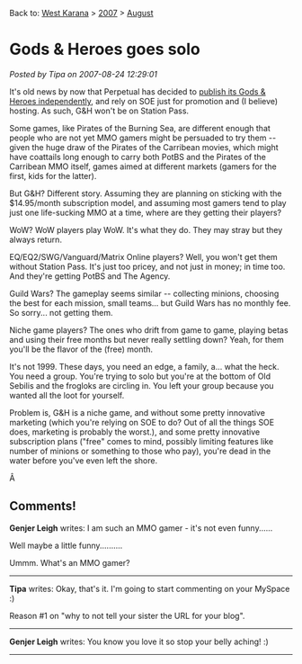 Back to: [West Karana](/posts/westkarana.md) > [2007](/posts/2007/westkarana.md) > [August](./westkarana.md)
# Gods & Heroes goes solo

*Posted by Tipa on 2007-08-24 12:29:01*

It's old news by now that Perpetual has decided to [publish its Gods & Heroes independently](http://kotaku.com/gaming/soe-takes-backseat/perpetual-publishing-gods--heroes-alone-290432.php), and rely on SOE just for promotion and (I believe) hosting. As such, G&H won't be on Station Pass.

Some games, like Pirates of the Burning Sea, are different enough that people who are not yet MMO gamers might be persuaded to try them -- given the huge draw of the Pirates of the Carribean movies, which might have coattails long enough to carry both PotBS and the Pirates of the Carribean MMO itself, games aimed at different markets (gamers for the first, kids for the latter).

But G&H? Different story. Assuming they are planning on sticking with the $14.95/month subscription model, and assuming most gamers tend to play just one life-sucking MMO at a time, where are they getting their players?

WoW? WoW players play WoW. It's what they do. They may stray but they always return.

EQ/EQ2/SWG/Vanguard/Matrix Online players? Well, you won't get them without Station Pass. It's just too pricey, and not just in money; in time too. And they're getting PotBS and The Agency.

Guild Wars? The gameplay seems similar -- collecting minions, choosing the best for each mission, small teams... but Guild Wars has no monthly fee. So sorry... not getting them.

Niche game players? The ones who drift from game to game, playing betas and using their free months but never really settling down? Yeah, for them you'll be the flavor of the (free) month.

It's not 1999. These days, you need an edge, a family, a... what the heck. You need a group. You're trying to solo but you're at the bottom of Old Sebilis and the frogloks are circling in. You left your group because you wanted all the loot for yourself.

Problem is, G&H is a niche game, and without some pretty innovative marketing (which you're relying on SOE to do? Out of all the things SOE does, marketing is probably the worst.), and some pretty innovative subscription plans ("free" comes to mind, possibly limiting features like number of minions or something to those who pay), you're dead in the water before you've even left the shore.

Â 
## Comments!

**Genjer Leigh** writes: I am such an MMO gamer - it's not even funny......


Well maybe a little funny..........


Ummm. What's an MMO gamer?

---

**Tipa** writes: Okay, that's it. I'm going to start commenting on your MySpace :)

Reason #1 on "why to not tell your sister the URL for your blog".

---

**Genjer Leigh** writes: You know you love it so stop your belly aching! :)

---

